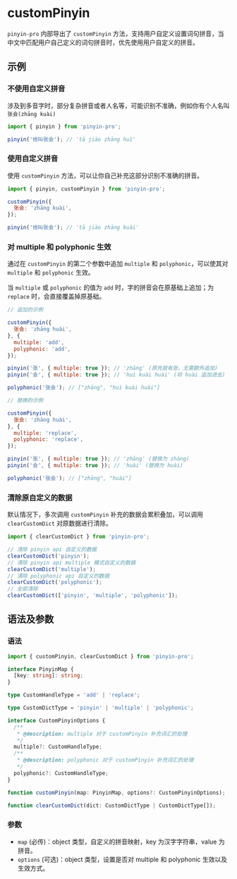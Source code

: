 # customPinyin <Badge type="tip" text="v3.4.0+" vertical="middle" />

`pinyin-pro` 内部导出了 `customPinyin` 方法，支持用户自定义设置词句拼音，当中文中匹配用户自己定义的词句拼音时，优先使用用户自定义的拼音。

## 示例

### 不使用自定义拼音

涉及到多音字时，部分复杂拼音或者人名等，可能识别不准确，例如你有个人名叫 `张会(zhāng kuài)`

```js
import { pinyin } from 'pinyin-pro';

pinyin('他叫张会'); // 'tā jiào zhāng huì'
```

### 使用自定义拼音

使用 `customPinyin` 方法，可以让你自己补充这部分识别不准确的拼音。

```js
import { pinyin, customPinyin } from 'pinyin-pro';

customPinyin({
  张会: 'zhāng kuài',
});

pinyin('他叫张会'); // 'tā jiào zhāng kuài'
```

### 对 multiple 和 polyphonic 生效

通过在 `customPinyin` 的第二个参数中追加 `multiple` 和 `polyphonic`，可以使其对 `multiple` 和 `polyphonic` 生效。

当 `multiple` 或 `polyphonic` 的值为 `add` 时，字的拼音会在原基础上追加；为 `replace` 时，会直接覆盖掉原基础。

```js
// 追加的示例

customPinyin({
  张会: 'zhāng huài',
}, {
  multiple: 'add',
  polyphonic: 'add',
});

pinyin('张', { multiple: true }); // 'zhāng' (原先就有张，无需额外追加)
pinyin('会', { multiple: true }); // 'huì kuài huài' (将 huài 追加进去)

polyphonic('张会'); // ["zhāng", "huì kuài huài"]
```

```js
// 替换的示例

customPinyin({
  张会: 'zhāng huài',
}, {
  multiple: 'replace',
  polyphonic: 'replace',
});

pinyin('张', { multiple: true }); // 'zhāng' (替换为 zhāng)
pinyin('会', { multiple: true }); // 'huài' (替换为 huài)

polyphonic('张会'); // ["zhāng", "huài"]
```

### 清除原自定义的数据

默认情况下，多次调用 `customPinyin` 补充的数据会累积叠加，可以调用 `clearCustomDict` 对原数据进行清除。


```js
import { clearCustomDict } from 'pinyin-pro';

// 清除 pinyin api 自定义的数据
clearCustomDict('pinyin');
// 清除 pinyin api multiple 模式自定义的数据
clearCustomDict('multiple');
// 清除 polyphonic api 自定义的数据
clearCustomDict('polyphonic');
// 全部清除
clearCustomDict(['pinyin', 'multiple', 'polyphonic']);
```

## 语法及参数

### 语法

```ts
import { customPinyin, clearCustomDict } from 'pinyin-pro';

interface PinyinMap {
  [key: string]: string;
}

type CustomHandleType = 'add' | 'replace';

type CustomDictType = 'pinyin' | 'multiple' | 'polyphonic';

interface CustomPinyinOptions {
  /**
   * @description: multiple 对于 customPinyin 补充词汇的处理
   */
  multiple?: CustomHandleType;
  /**
   * @description: polyphonic 对于 customPinyin 补充词汇的处理
   */
  polyphonic?: CustomHandleType;
}

function customPinyin(map: PinyinMap, options?: CustomPinyinOptions);

function clearCustomDict(dict: CustomDictType | CustomDictType[]);
```

### 参数

- `map` (必传)：object 类型，自定义的拼音映射，key 为汉字字符串，value 为拼音。
- `options` (可选)：object 类型，设置是否对 multiple 和 polyphonic 生效以及生效方式。
